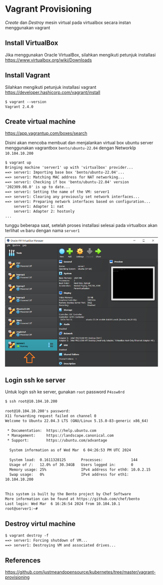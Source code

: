 # Vagrant Provisioning

*Create* dan *Destroy* mesin virtual pada virtualbox secara instan menggunakan vagrant

## Install VirtualBox
Jika menggunakan Oracle VirtualBox, silahkan mengikuti petunjuk installasi https://www.virtualbox.org/wiki/Downloads

## Install Vagrant
Silahkan mengikuti petunjuk installasi vagrant https://developer.hashicorp.com/vagrant/install

```
$ vagrant --version
Vagrant 2.4.0
```

## Create virtual machine
https://app.vagrantup.com/boxes/search

Disini akan mencoba membuat dan menjalankan virtual box ubuntu server menggunakan vagrantbox `bento/ubuntu-22.04` dengan NetworkIp `10.104.10.200`
```
$ vagrant up
Bringing machine 'server1' up with 'virtualbox' provider...
==> server1: Importing base box 'bento/ubuntu-22.04'...
==> server1: Matching MAC address for NAT networking...
==> server1: Checking if box 'bento/ubuntu-22.04' version '202309.08.0' is up to date...
==> server1: Setting the name of the VM: server1
==> server1: Clearing any previously set network interfaces...
==> server1: Preparing network interfaces based on configuration...
    server1: Adapter 1: nat
    server1: Adapter 2: hostonly
...
```
tunggu beberapa saat, setelah proses installasi selesai pada virtualbox akan terlihat `vm` baru dengan nama `server1`

![VM Server1](./assets/virtual-machine-server1.png)

## Login ssh ke server
Untuk login ssh ke server, gunakan `root` password `P4ssw0rd` 
```
$ ssh root@10.104.10.200

root@10.104.10.200's password:
X11 forwarding request failed on channel 0
Welcome to Ubuntu 22.04.3 LTS (GNU/Linux 5.15.0-83-generic x86_64)

 * Documentation:  https://help.ubuntu.com
 * Management:     https://landscape.canonical.com
 * Support:        https://ubuntu.com/advantage

  System information as of Wed Mar  6 04:26:53 PM UTC 2024

  System load:  0.1611328125       Processes:             144
  Usage of /:   12.0% of 30.34GB   Users logged in:       0
  Memory usage: 25%                IPv4 address for eth0: 10.0.2.15
  Swap usage:   0%                 IPv4 address for eth1: 10.104.10.200


This system is built by the Bento project by Chef Software
More information can be found at https://github.com/chef/bento
Last login: Wed Mar  6 16:26:54 2024 from 10.104.10.1
root@server1:~#
```

## Destroy virtul machine
```
$ vagrant destroy -f
==> server1: Forcing shutdown of VM...
==> server1: Destroying VM and associated drives...
```

## References
https://github.com/justmeandopensource/kubernetes/tree/master/vagrant-provisioning